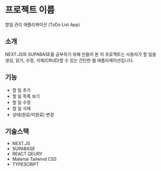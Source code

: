 # 프로젝트 이름
할일 관리 애플리케이션 (ToDo List App)

## 소개
NEXT.JS와 SUPABASE를 공부하기 위해 만들어 본 
이 프로젝트는 사용자가 할 일을 생성, 읽기, 수정, 삭제(CRUD)할 수 있는 간단한 웹 애플리케이션입니다.

## 기능
- 할 일 추가
- 할 일 목록 보기
- 할 일 수정
- 할 일 삭제
- 상태(완료/미완료) 변경

## 기술스택
- NEXT.JS
- SUPABASE
- REACT QEURY
- Material Tailwind CSS
- TYPESCRIPT
